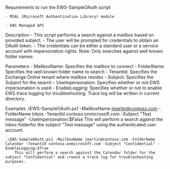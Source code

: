 Requirements to run the EWS-SampleOAuth script

	- MSAL (Microsoft Authentication Library) module

	- EWS Managed API

Description
	- This script performs a search against a mailbox based on provided subject. 
	- The user will be prompted for credentials to obtain an OAuth token. 
	- The credentials can be either a standard user or a service account with impersonation rights.
           Note: Only searches against well known folder names

Parameters
	- MailboxName: Specifies the mailbox to connect
	- FolderName: Specifies the well known folder name to search
	- TenantId: Specifies the Exchange Online tenant where mailbox resides
	- Subject: Specifies the Subject for the search
	- UseImpersonation: Specifies whether or not EWS impersonation is used
	- EnableLogging: Specifies whether or not to enable EWS trace logging for troubleshooting. Trace log will be written in current directory.

Examples
	.\EWS-SampleOAuth.ps1 -MailboxName jmartin@contoso.com -FolderName Inbox -TenantId contoso.onmicrosoft.com -Subject "Test message" -UseImpersonation:$False
		This will perform a search against the Inbox folderfor the subject "Test message" using the authenticated user account.

	.\EWS-SampleOAuth.ps1 -MailboxName jmartin@contoso.com -FolderName Calendar -TenantId contoso.onmicrosoft.com -Subject "Confidential" -EnableLogging:$True
		This will perform a search against the Calendar folder for the subject "Confidential" and create a trace log for troubleshooting purposes.
